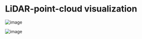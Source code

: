 # LiDAR-point-cloud visualization




![image](https://github.com/jabergius33/LiDAR-point-cloud/blob/main/gifs/With_%20FalsePositive/cylinder.gif)

![image]((https://github.com/jabergius33/LiDAR-point-cloud/blob/main/gifs/With_%20FalsePositive/salsanext.gif))

